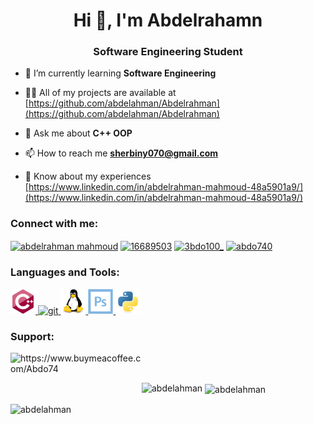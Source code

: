 <h1 align="center">Hi 👋, I'm Abdelrahamn</h1>
<h3 align="center">Software‏ Engineering Student</h3>

- 🌱 I’m currently learning **Software‏ Engineering**

- 👨‍💻 All of my projects are available at [https://github.com/abdelahman/Abdelrahman](https://github.com/abdelahman/Abdelrahman)

- 💬 Ask me about **C++ OOP**

- 📫 How to reach me **sherbiny070@gmail.com**

- 📄 Know about my experiences [https://www.linkedin.com/in/abdelrahman-mahmoud-48a5901a9/](https://www.linkedin.com/in/abdelrahman-mahmoud-48a5901a9/)

<h3 align="left">Connect with me:</h3>
<p align="left">
<a href="https://linkedin.com/in/abdelrahman mahmoud" target="blank"><img align="center" src="https://raw.githubusercontent.com/rahuldkjain/github-profile-readme-generator/master/src/images/icons/Social/linked-in-alt.svg" alt="abdelrahman mahmoud" height="30" width="40" /></a>
<a href="https://stackoverflow.com/users/16689503" target="blank"><img align="center" src="https://raw.githubusercontent.com/rahuldkjain/github-profile-readme-generator/master/src/images/icons/Social/stack-overflow.svg" alt="16689503" height="30" width="40" /></a>
<a href="https://instagram.com/3bdo100_" target="blank"><img align="center" src="https://raw.githubusercontent.com/rahuldkjain/github-profile-readme-generator/master/src/images/icons/Social/instagram.svg" alt="3bdo100_" height="30" width="40" /></a>
<a href="https://www.hackerrank.com/abdo740" target="blank"><img align="center" src="https://raw.githubusercontent.com/rahuldkjain/github-profile-readme-generator/master/src/images/icons/Social/hackerrank.svg" alt="abdo740" height="30" width="40" /></a>
</p>

<h3 align="left">Languages and Tools:</h3>
<p align="left"> <a href="https://www.w3schools.com/cpp/" target="_blank" rel="noreferrer"> <img src="https://raw.githubusercontent.com/devicons/devicon/master/icons/cplusplus/cplusplus-original.svg" alt="cplusplus" width="40" height="40"/> </a> <a href="https://git-scm.com/" target="_blank" rel="noreferrer"> <img src="https://www.vectorlogo.zone/logos/git-scm/git-scm-icon.svg" alt="git" width="40" height="40"/> </a> <a href="https://www.linux.org/" target="_blank" rel="noreferrer"> <img src="https://raw.githubusercontent.com/devicons/devicon/master/icons/linux/linux-original.svg" alt="linux" width="40" height="40"/> </a> <a href="https://www.photoshop.com/en" target="_blank" rel="noreferrer"> <img src="https://raw.githubusercontent.com/devicons/devicon/master/icons/photoshop/photoshop-line.svg" alt="photoshop" width="40" height="40"/> </a> <a href="https://www.python.org" target="_blank" rel="noreferrer"> <img src="https://raw.githubusercontent.com/devicons/devicon/master/icons/python/python-original.svg" alt="python" width="40" height="40"/> </a> </p>

<h3 align="left">Support:</h3>
<p><a href="https://www.buymeacoffee.com/https://www.buymeacoffee.com/Abdo74"> <img align="left" src="https://cdn.buymeacoffee.com/buttons/v2/default-yellow.png" height="50" width="210" alt="https://www.buymeacoffee.com/Abdo74" /></a></p><br><br>

<p><img align="left" src="https://github-readme-stats.vercel.app/api/top-langs?username=abdelahman&show_icons=true&locale=en&layout=compact" alt="abdelahman" /></p>

<p>&nbsp;<img align="center" src="https://github-readme-stats.vercel.app/api?username=abdelahman&show_icons=true&locale=en" alt="abdelahman" /></p>

<p><img align="center" src="https://github-readme-streak-stats.herokuapp.com/?user=abdelahman&" alt="abdelahman" /></p>
